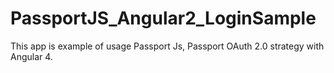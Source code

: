# PassportJS_Angular2_LoginSample
This app is example of usage Passport Js, Passport OAuth 2.0 strategy with Angular 4.
